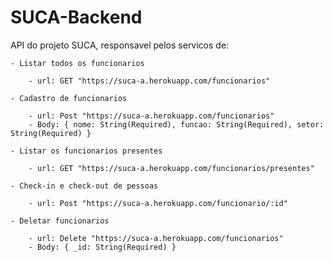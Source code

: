 ﻿# SUCA-Backend

API do projeto SUCA, responsavel pelos servicos de: 

	- Listar todos os funcionarios
	
		- url: GET "https://suca-a.herokuapp.com/funcionarios"

	- Cadastro de funcionarios
	
		- url: Post "https://suca-a.herokuapp.com/funcionarios"
	 	- Body: { nome: String(Required), funcao: String(Required), setor: String(Required) }

	- Listar os funcionarios presentes
	
		- url: GET "https://suca-a.herokuapp.com/funcionarios/presentes"

	- Check-in e check-out de pessoas
	
		- url: Post "https://suca-a.herokuapp.com/funcionario/:id"

	- Deletar funcionarios
	
		- url: Delete "https://suca-a.herokuapp.com/funcionarios"
		- Body: { _id: String(Required) }
